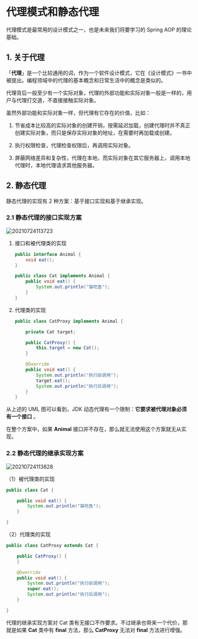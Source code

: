 # 代理模式和静态代理

代理模式是最常用的设计模式之一，也是未来我们将要学习的 Spring AOP 的理论基础。

## 1. 关于代理

「**代理**」是一个比较通用的词，作为一个软件设计模式，它在《设计模式》一书中被提出。编程领域中的代理的基本概念和日常生活中的概念是类似的。

代理背后一般至少有一个实际对象，代理的外部功能和实际对象一般是一样的，用户与代理打交道，不直接接触实际对象。

虽然外部功能和实际对象一样，但代理有它存在的价值，比如：

1. 节省成本比较高的实际对象的创建开销，按需延迟加载，创建代理时并不真正创建实际对象，而只是保存实际对象的地址，在需要时再加载或创建。

2. 执行权限检查，代理检查权限后，再调用实际对象。

3. 屏蔽网络差异和复杂性，代理在本地，而实际对象在其它服务器上，调用本地代理时，本地代理请求其他服务器。

## 2. 静态代理

静态代理的实现有 2 种方案：基于接口实现和基于继承实现。

### 2.1 静态代理的接口实现方案

![20210724113723](https://woniumd.oss-cn-hangzhou.aliyuncs.com/java/hemiao/20210724113723.png)

1.  接口和被代理类的实现

    ```java
    public interface Animal {
        void eat();
    }

    public class Cat implements Animal {
        public void eat() {
            System.out.println("猫吃鱼");
        }
    }
    ```

2.  代理类的实现

    ```java
    public class CatProxy implements Animal {

        private Cat target;

        public CatProxy() {
            this.target = new Cat();
        }

        @Override
        public void eat() {
            System.out.println("执行前调用");
            target.eat();
            System.out.println("执行后调用");
        }
    }
    ```

从上述的 UML 图可以看到，JDK 动态代理有一个限制：**它要求被代理对象必须有一个接口** 。

在整个方案中，如果 **Animal** 接口并不存在，那么就无法使用这个方案就无从实现。


### 2.2 静态代理的继承实现方案


![20210724113828](https://woniumd.oss-cn-hangzhou.aliyuncs.com/java/hemiao/20210724113828.png)


（1）被代理类的实现

```java
public class Cat {

    public void eat() {
        System.out.println("猫吃鱼");
    }

}
```

（2）代理类的实现

```java
public class CatProxy extends Cat {

    public CatProxy() {
    }

    @Override
    public void eat() {
        System.out.println("执行前调用");
        super.eat();
        System.out.println("执行后调用");
    }

}
```

代理的继承实现方案对 Cat 类有无接口不作要求。不过继承也带来一个代价，那就是如果 **Cat** 类中有 **final** 方法，那么 **CatProxy** 无法对 **final** 方法进行增强。


